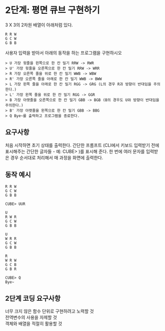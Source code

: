# 2단계: 평면 큐브 구현하기
3 X 3의 2차원 배열이 아래처럼 있다.
<br>
```
R R W
G C W
G B B
```
사용자 입력을 받아서 아래의 동작을 하는 프로그램을 구현하시오
```
> U 가장 윗줄을 왼쪽으로 한 칸 밀기 RRW -> RWR
> U' 가장 윗줄을 오른쪽으로 한 칸 밀기 RRW -> WRR
> R 가장 오른쪽 줄을 위로 한 칸 밀기 WWB -> WBW
> R' 가장 오른쪽 줄을 아래로 한 칸 밀기 WWB -> BWW
> L 가장 왼쪽 줄을 아래로 한 칸 밀기 RGG -> GRG (L의 경우 R과 방향이 반대임을 주의한다.)
> L' 가장 왼쪽 줄을 위로 한 칸 밀기 RGG -> GGR
> B 가장 아랫줄을 오른쪽으로 한 칸 밀기 GBB -> BGB (B의 경우도 U와 방향이 반대임을 주의한다.)
> B' 가장 아랫줄을 왼쪽으로 한 칸 밀기 GBB -> BBG
> Q Bye~를 출력하고 프로그램을 종료한다.
```

## 요구사항
처음 시작하면 초기 상태를 출력한다.
간단한 프롬프트 (CLI에서 키보드 입력받기 전에 표시해주는 간단한 글자들 - 예: CUBE> )를 표시해 준다.
한 번에 여러 문자를 입력받은 경우 순서대로 처리해서 매 과정을 화면에 출력한다.
## 동작 예시
```
R R W
G C W
G B B

CUBE> UUR

U
R W R
G C W
G B B

U
W R R
G C W
G B B

R
W R W
G C B
G B R

CUBE> Q
Bye~
```

## 2단계 코딩 요구사항
너무 크지 않은 함수 단위로 구현하려고 노력할 것
<br>
전역변수의 사용을 자제할 것
<br>
객체와 배열을 적절히 활용할 것

 